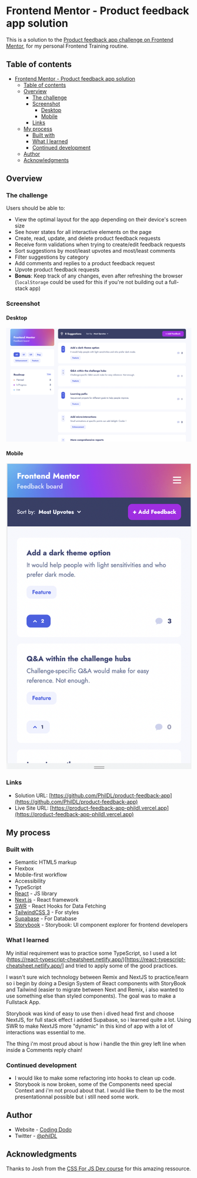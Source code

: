 # Frontend Mentor - Product feedback app solution

This is a solution to the [Product feedback app challenge on Frontend Mentor](https://www.frontendmentor.io/challenges/product-feedback-app-wbvUYqjR6), for my personal Frontend Training routine.

## Table of contents

- [Frontend Mentor - Product feedback app solution](#frontend-mentor---product-feedback-app-solution)
  - [Table of contents](#table-of-contents)
  - [Overview](#overview)
    - [The challenge](#the-challenge)
    - [Screenshot](#screenshot)
      - [Desktop](#desktop)
      - [Mobile](#mobile)
    - [Links](#links)
  - [My process](#my-process)
    - [Built with](#built-with)
    - [What I learned](#what-i-learned)
    - [Continued development](#continued-development)
  - [Author](#author)
  - [Acknowledgments](#acknowledgments)

## Overview

### The challenge

Users should be able to:

- View the optimal layout for the app depending on their device's screen size
- See hover states for all interactive elements on the page
- Create, read, update, and delete product feedback requests
- Receive form validations when trying to create/edit feedback requests
- Sort suggestions by most/least upvotes and most/least comments
- Filter suggestions by category
- Add comments and replies to a product feedback request
- Upvote product feedback requests
- **Bonus**: Keep track of any changes, even after refreshing the browser (`localStorage` could be used for this if you're not building out a full-stack app)

### Screenshot

#### Desktop
![Desktop Version](./public/image.png)

#### Mobile
![Mobile Version](./public/image-mobile.png)


### Links

- Solution URL: [https://github.com/PhilDL/product-feedback-app](https://github.com/PhilDL/product-feedback-app)
- Live Site URL: [https://product-feedback-app-phildl.vercel.app](https://product-feedback-app-phildl.vercel.app)

## My process

### Built with

- Semantic HTML5 markup
- Flexbox
- Mobile-first workflow
- Accessibility
- TypeScript
- [React](https://reactjs.org/) - JS library
- [Next.js](https://nextjs.org/) - React framework
- [SWR](https://swr.vercel.app/) - React Hooks for Data Fetching
- [TailwindCSS 3](https://tailwindcss.com/) - For styles
- [Supabase](https://supabase.com/) - For Database
- [Storybook](https://storybook.js.org) - Storybook: UI component explorer for frontend developers

### What I learned

My initial requirement was to practice some TypeScript, so I used a lot (https://react-typescript-cheatsheet.netlify.app/)[https://react-typescript-cheatsheet.netlify.app/] and tried to apply some of the good practices.

I wasn't sure wich technology between Remix and NextJS to practice/learn so i begin by doing a Design System of React components with StoryBook and Tailwind (easier to migrate between Next and Remix, i also wanted to use something else than styled components). The goal was to make a Fullstack App.

Storybook was kind of easy to use then i dived head first and choose NextJS, for full stack effect i added Supabase, so i learned quite a lot. Using SWR to make NextJS more "dynamic" in this kind of app with a lot of interactions was essential to me.

The thing i'm most proud about is how i handle the thin grey left line when inside a Comments reply chain!

### Continued development

- I would like to make some refactoring into hooks to clean up code.
- Storybook is now broken, some of the Components need special Context and i'm not proud about that. I would like them to be the most presentationnal possible but i still need some work.

## Author

- Website - [Coding Dodo](https://codingdodo.com)
- Twitter - [@_philDL_](https://twitter.com/_philDL)


## Acknowledgments

Thanks to Josh from the [CSS For JS Dev course](https://courses.joshwcomeau.com/css-for-js) for this amazing ressource.
